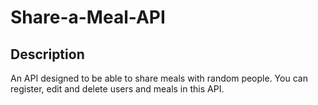 # Share-a-Meal-API

## Description
An API designed to be able to share meals with random people. You can register, edit and delete users and meals in this API.
